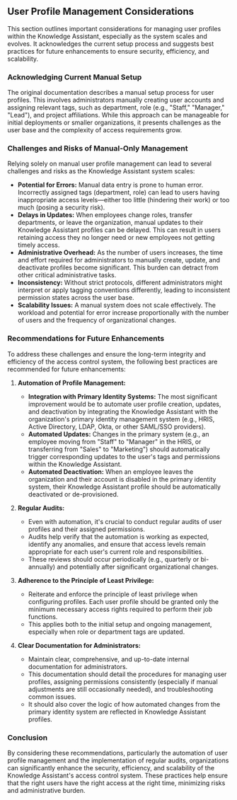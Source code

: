 ## User Profile Management Considerations

This section outlines important considerations for managing user profiles within the Knowledge Assistant, especially as the system scales and evolves. It acknowledges the current setup process and suggests best practices for future enhancements to ensure security, efficiency, and scalability.

### Acknowledging Current Manual Setup

The original documentation describes a manual setup process for user profiles. This involves administrators manually creating user accounts and assigning relevant tags, such as department, role (e.g., "Staff," "Manager," "Lead"), and project affiliations. While this approach can be manageable for initial deployments or smaller organizations, it presents challenges as the user base and the complexity of access requirements grow.

### Challenges and Risks of Manual-Only Management

Relying solely on manual user profile management can lead to several challenges and risks as the Knowledge Assistant system scales:

*   **Potential for Errors:** Manual data entry is prone to human error. Incorrectly assigned tags (department, role) can lead to users having inappropriate access levels—either too little (hindering their work) or too much (posing a security risk).
*   **Delays in Updates:** When employees change roles, transfer departments, or leave the organization, manual updates to their Knowledge Assistant profiles can be delayed. This can result in users retaining access they no longer need or new employees not getting timely access.
*   **Administrative Overhead:** As the number of users increases, the time and effort required for administrators to manually create, update, and deactivate profiles become significant. This burden can detract from other critical administrative tasks.
*   **Inconsistency:** Without strict protocols, different administrators might interpret or apply tagging conventions differently, leading to inconsistent permission states across the user base.
*   **Scalability Issues:** A manual system does not scale effectively. The workload and potential for error increase proportionally with the number of users and the frequency of organizational changes.

### Recommendations for Future Enhancements

To address these challenges and ensure the long-term integrity and efficiency of the access control system, the following best practices are recommended for future enhancements:

1.  **Automation of Profile Management:**
    *   **Integration with Primary Identity Systems:** The most significant improvement would be to automate user profile creation, updates, and deactivation by integrating the Knowledge Assistant with the organization's primary identity management system (e.g., HRIS, Active Directory, LDAP, Okta, or other SAML/SSO providers).
    *   **Automated Updates:** Changes in the primary system (e.g., an employee moving from "Staff" to "Manager" in the HRIS, or transferring from "Sales" to "Marketing") should automatically trigger corresponding updates to the user's tags and permissions within the Knowledge Assistant.
    *   **Automated Deactivation:** When an employee leaves the organization and their account is disabled in the primary identity system, their Knowledge Assistant profile should be automatically deactivated or de-provisioned.

2.  **Regular Audits:**
    *   Even with automation, it's crucial to conduct regular audits of user profiles and their assigned permissions.
    *   Audits help verify that the automation is working as expected, identify any anomalies, and ensure that access levels remain appropriate for each user's current role and responsibilities.
    *   These reviews should occur periodically (e.g., quarterly or bi-annually) and potentially after significant organizational changes.

3.  **Adherence to the Principle of Least Privilege:**
    *   Reiterate and enforce the principle of least privilege when configuring profiles. Each user profile should be granted only the minimum necessary access rights required to perform their job functions.
    *   This applies both to the initial setup and ongoing management, especially when role or department tags are updated.

4.  **Clear Documentation for Administrators:**
    *   Maintain clear, comprehensive, and up-to-date internal documentation for administrators.
    *   This documentation should detail the procedures for managing user profiles, assigning permissions consistently (especially if manual adjustments are still occasionally needed), and troubleshooting common issues.
    *   It should also cover the logic of how automated changes from the primary identity system are reflected in Knowledge Assistant profiles.

### Conclusion

By considering these recommendations, particularly the automation of user profile management and the implementation of regular audits, organizations can significantly enhance the security, efficiency, and scalability of the Knowledge Assistant's access control system. These practices help ensure that the right users have the right access at the right time, minimizing risks and administrative burden.
